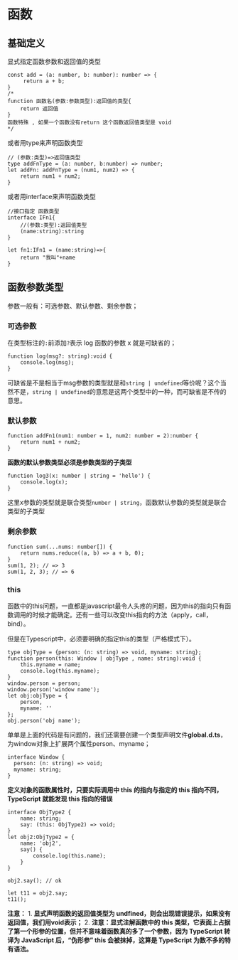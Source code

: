 # 函数

## 基础定义

显式指定函数参数和返回值的类型

```tsx
const add = (a: number, b: number): number => {
     return a + b;
}
/*
function 函数名(参数:参数类型):返回值的类型{
	return 返回值
}
函数特殊 , 如果一个函数没有return 这个函数返回值类型是 void
*/
```

或者用type来声明函数类型

```tsx
// (参数:类型)=>返回值类型 
type addFnType = (a: number, b:number) => number;
let addFn: addFnType = (num1, num2) => {
    return num1 + num2;
}
```

或者用interface来声明函数类型

```tsx
//接口指定 函数类型 
interface IFn1{
    //(参数:类型):返回值类型
    (name:string):string
}

let fn1:IFn1 = (name:string)=>{
    return "我叫"+name
} 
```



## 函数参数类型

参数一般有：可选参数、默认参数、剩余参数；

### 可选参数

在类型标注的`:`前添加`?`表示 log 函数的参数 x 就是可缺省的；

```tsx
function log(msg?: string):void {
    console.log(msg);
}
```

可缺省是不是相当于msg参数的类型就是和`string | undefined`等价呢？这个当然不是，`string | undefined`的意思是这两个类型中的一种，而可缺省是不传的意思。



### 默认参数

```tsx
function addFn1(num1: number = 1, num2: number = 2):number {
    return num1 + num2;
}
```



**函数的默认参数类型必须是参数类型的子类型**

```tsx
function log3(x: number | string = 'hello') {
    console.log(x);
}
```

这里x参数的类型就是联合类型`number | string`，函数默认参数的类型就是联合类型的子类型

### 剩余参数

```tsx
function sum(...nums: number[]) {
    return nums.reduce((a, b) => a + b, 0);
}
sum(1, 2); // => 3
sum(1, 2, 3); // => 6
```



### this

函数中的this问题，一直都是javascript最令人头疼的问题，因为this的指向只有函数调用的时候才能确定。还有一些可以改变this指向的方法（apply，call，bind）。

但是在Typescript中，必须要明确的指定this的类型（严格模式下）。

```tsx
type objType = {person: (n: string) => void, myname: string};
function person(this: Window | objType , name: string):void {
    this.myname = name;
    console.log(this.myname);
}
window.person = person;
window.person('window name');
let obj:objType = {
    person,
    myname: ''
};
obj.person('obj name');
```

单单是上面的代码是有问题的，我们还需要创建一个类型声明文件**global.d.ts**，为window对象上扩展两个属性person、myname；

```tsx
interface Window {
  person: (n: string) => void;
  myname: string;
}
```



**定义对象的函数属性时，只要实际调用中 this 的指向与指定的 this 指向不同，TypeScript 就能发现 this 指向的错误**

```tsx
interface ObjType2 {
    name: string;
    say: (this: ObjType2) => void;
}
let obj2:ObjType2 = {
    name: 'obj2',
    say() {
        console.log(this.name);
    }
} 

obj2.say(); // ok

let t11 = obj2.say;
t11();
```



**注意：**
 	1. **显式声明函数的返回值类型为 undfined，则会出现错误提示，如果没有返回值，我们用void表示；**
 	2. **注意：显式注解函数中的 this 类型，它表面上占据了第一个形参的位置，但并不意味着函数真的多了一个参数，因为 TypeScript 转译为 JavaScript 后，“伪形参” this 会被抹掉，这算是 TypeScript 为数不多的特有语法。**

